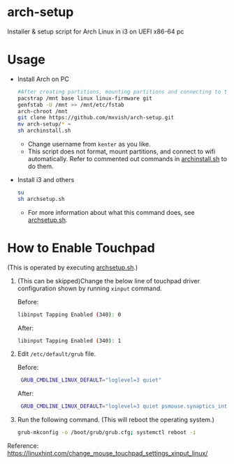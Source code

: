 # arch-setup
Installer &amp; setup script for Arch Linux in i3 on UEFI x86-64 pc

# Usage
- Install Arch on PC
  ```sh
  #After creating partitions, mounting partitions and connecting to the Internet.
  pacstrap /mnt base linux linux-firmware git
  genfstab -U /mnt >> /mnt/etc/fstab
  arch-chroot /mnt
  git clone https://github.com/mxvish/arch-setup.git
  mv arch-setup/* ~
  sh archinstall.sh
  ```
  - Change username from `kenter` as you like.
  - This script does not format, mount partitions, and connect to wifi automatically.
  Refer to commented out commands in [archinstall.sh](archinstall.sh) to do them.

- Install i3 and others
  ```sh
  su
  sh archsetup.sh
  ```
  - For more information about what this command does, see [archsetup.sh](archsetup.sh).
  
# How to Enable Touchpad

(This is operated by executing [archsetup.sh](archsetup.sh).)
1. (This can be skipped)Change the below line of touchpad driver configuration shown by running `xinput` command.
  
   Before:
   ```sh
   libinput Tapping Enabled (340): 0
   ```
   After:
    ```sh
   libinput Tapping Enabled (340): 1
   ```

2. Edit `/etc/default/grub` file.

   Before:
   ```sh
    GRUB_CMDLINE_LINUX_DEFAULT="loglevel=3 quiet"
    ```
   After:
   ```sh
    GRUB_CMDLINE_LINUX_DEFAULT="loglevel=3 quiet psmouse.synaptics_intertouch=1"
    ```
 
3. Run the following command. (This will reboot the operating system.)
    ```sh
    grub-mkconfig -o /boot/grub/grub.cfg; systemctl reboot -i
    ```
  
Reference: https://linuxhint.com/change_mouse_touchpad_settings_xinput_linux/
